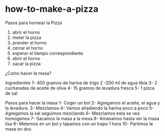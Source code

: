 # how-to-make-a-pizza
Pasos para hornear la Pizza
1) abrir el horno
2) meter la pizza
3) prender el horno
4) cerrar el horno
5) esperar el tiempo correspondiente
6) abrir el horno
7) sacar la pizza

¿Como hacer la masa?

Ingredientes
1- 400 gramos de harina de trigo
2 -200 ml de agua tibia
3- 2 cucharadas de aceite de oliva
4- 15 gramos de levadura fresca
5- 1 pizca de sal

Pasos para hacer la masa
1- Coger un bol
2- Agregamos el aceite, el agua y la levadura.
3- Mezclamos
4- Vamos añadiendo la harina poco a poco
5- Agregamos la sal seguimos mezclando
6- Mezclamos esta se vea homogenea
7- Sacamos la masa a la mesa
8- Amasamos hasta ver la masa lisa
9- Metemos en un bol y tapamos con un trapo 1 hora
10- Partimos la masa en dos
